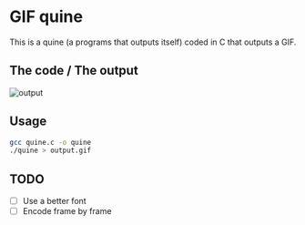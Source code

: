 # GIF quine

This is a quine (a programs that outputs itself) coded in C that outputs a GIF.

## The code / The output

![output](./output.gif)

## Usage

```sh
gcc quine.c -o quine
./quine > output.gif
```

## TODO

- [ ] Use a better font
- [ ] Encode frame by frame
